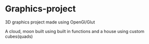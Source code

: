 # Graphics-project
3D graphics project made using OpenGl/Glut

A cloud, moon built using built in functions and a house using custom cubes(quads)
